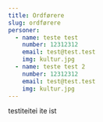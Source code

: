 ```yaml
---
title: Ordførere
slug: ordførere
personer:
  - name: teste test
    number: 12312312
    email: test@test.test
    img: kultur.jpg
  - name: teste test 2
    number: 12312312
    email: test@test.test
    img: kultur.jpg
---
```


testiteitei ite ist
